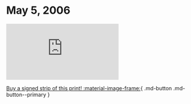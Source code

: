 # May 5, 2006

![](https://www.achewood.com/comic.php?date=05052006)

[Buy a signed strip of this print! :material-image-frame:](https://achewood-holiday-pop-up.myshopify.com/products/strip#05052006){ .md-button .md-button--primary }

